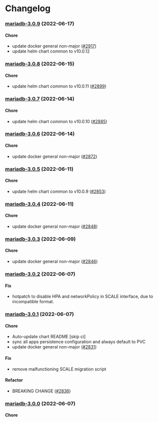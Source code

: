 # Changelog<br>


<a name="mariadb-3.0.9"></a>
### [mariadb-3.0.9](https://github.com/truecharts/apps/compare/mariadb-3.0.8...mariadb-3.0.9) (2022-06-17)

#### Chore

* update docker general non-major ([#2917](https://github.com/truecharts/apps/issues/2917))
* update helm chart common to v10.0.12



<a name="mariadb-3.0.8"></a>
### [mariadb-3.0.8](https://github.com/truecharts/apps/compare/mariadb-3.0.7...mariadb-3.0.8) (2022-06-15)

#### Chore

* update helm chart common to v10.0.11 ([#2899](https://github.com/truecharts/apps/issues/2899))



<a name="mariadb-3.0.7"></a>
### [mariadb-3.0.7](https://github.com/truecharts/apps/compare/mariadb-3.0.6...mariadb-3.0.7) (2022-06-14)

#### Chore

* update helm chart common to v10.0.10 ([#2885](https://github.com/truecharts/apps/issues/2885))



<a name="mariadb-3.0.6"></a>
### [mariadb-3.0.6](https://github.com/truecharts/apps/compare/mariadb-3.0.5...mariadb-3.0.6) (2022-06-14)

#### Chore

* update docker general non-major ([#2872](https://github.com/truecharts/apps/issues/2872))



<a name="mariadb-3.0.5"></a>
### [mariadb-3.0.5](https://github.com/truecharts/apps/compare/mariadb-3.0.4...mariadb-3.0.5) (2022-06-11)

#### Chore

* update helm chart common to v10.0.9 ([#2853](https://github.com/truecharts/apps/issues/2853))



<a name="mariadb-3.0.4"></a>
### [mariadb-3.0.4](https://github.com/truecharts/apps/compare/mariadb-3.0.3...mariadb-3.0.4) (2022-06-11)

#### Chore

* update docker general non-major ([#2848](https://github.com/truecharts/apps/issues/2848))



<a name="mariadb-3.0.3"></a>
### [mariadb-3.0.3](https://github.com/truecharts/apps/compare/mariadb-3.0.2...mariadb-3.0.3) (2022-06-09)

#### Chore

* update docker general non-major ([#2846](https://github.com/truecharts/apps/issues/2846))



<a name="mariadb-3.0.2"></a>
### [mariadb-3.0.2](https://github.com/truecharts/apps/compare/mariadb-3.0.1...mariadb-3.0.2) (2022-06-07)

#### Fix

* hotpatch to disable HPA and networkPolicy in SCALE interface, due to incompatible format.



<a name="mariadb-3.0.1"></a>
### [mariadb-3.0.1](https://github.com/truecharts/apps/compare/mariadb-2.0.92...mariadb-3.0.1) (2022-06-07)

#### Chore

* Auto-update chart README [skip ci]
* sync all apps persistence configuration and always default to PVC
* update docker general non-major ([#2831](https://github.com/truecharts/apps/issues/2831))

#### Fix

* remove malfunctioning SCALE migration script

#### Refactor

* BREAKING CHANGE ([#2836](https://github.com/truecharts/apps/issues/2836))



<a name="mariadb-3.0.0"></a>
### [mariadb-3.0.0](https://github.com/truecharts/apps/compare/mariadb-2.0.92...mariadb-3.0.0) (2022-06-07)

#### Chore
